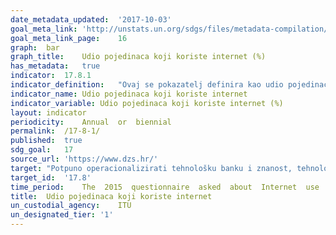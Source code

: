 ```yaml
---	
date_metadata_updated:	'2017-10-03'
goal_meta_link:	'http://unstats.un.org/sdgs/files/metadata-compilation/Metadata-Goal-17.pdf'
goal_meta_link_page:	16
graph:	bar
graph_title:	Udio pojedinaca koji koriste internet (%)
has_metadata:	true
indicator:	17.8.1
indicator_definition:	"Ovaj se pokazatelj definira kao udio pojedinaca koji su u posljednja tri mjeseca koristili internet s bilo kojeg mjesta. Internet je svjetska javna računalna mreža te kao takva omogućava pristup brojnim komunikacijskim uslugama, e-pošti, vijestima, zabavi bez obzira na uređaj koji se koristi (računalo, mobilni telefon, tablet, PDA, igraća konzola, digitalni TV). Pristupiti internetu možemo putem fiksne ili mobilne mreže. Zemlje koje prikupljaju podatke o ovom pokazatelju kroz službeno istraživanje, izračunavaju ga dijeljenjem ukupnog broja pojedinaca koji su koristili internet s ukupnim brojem pojedinaca u populaciji. Za zemlje koje nisu provele službeno istraživanje, podaci se procjenjuju temeljem broja internetskih pretplatnika i drugih socioekonomskih pokazatelja, kao što je na primjer BDP po glavi stanovnika."
indicator_name:	Udio pojedinaca koji koriste internet
indicator_variable:	Udio pojedinaca koji koriste internet (%)
layout:	indicator
periodicity:	Annual  or  biennial
permalink:	/17-8-1/
published:	true
sdg_goal:	17
source_url:	'https://www.dzs.hr/'
target:	"Potpuno operacionalizirati tehnološku banku i znanost, tehnologiju i inovativne mehanizme izgradnje kapaciteta za slabo razvijene zemlje do 2017. godine i poboljšati korištenje informacijskih i komunikacijskih tehnologija."
target_id:	'17.8'
time_period:	The  2015  questionnaire  asked  about  Internet  use  during  the  past  6  months.  Earlier  questionnaires  did  not  specify  a  reference  period.
title:	Udio pojedinaca koji koriste internet
un_custodial_agency:	ITU
un_designated_tier:	'1'
---	
```

